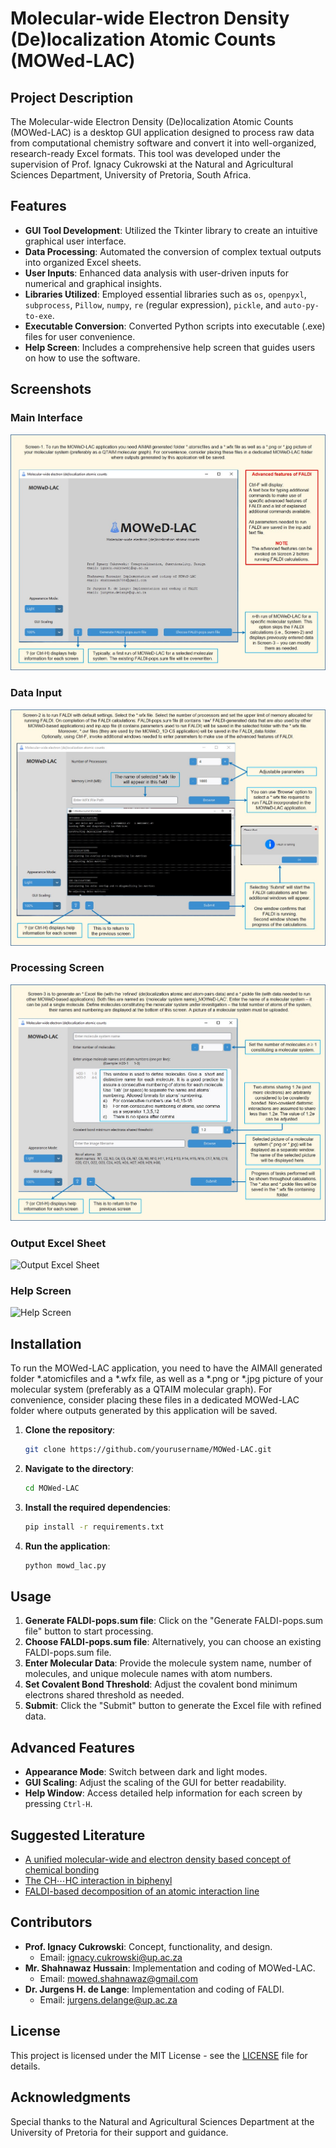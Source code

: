 # Molecular-wide Electron Density (De)localization Atomic Counts (MOWed-LAC)

## Project Description

The Molecular-wide Electron Density (De)localization Atomic Counts (MOWed-LAC) is a desktop GUI application designed to process raw data from computational chemistry software and convert it into well-organized, research-ready Excel formats. This tool was developed under the supervision of Prof. Ignacy Cukrowski at the Natural and Agricultural Sciences Department, University of Pretoria, South Africa.

## Features

- **GUI Tool Development**: Utilized the Tkinter library to create an intuitive graphical user interface.
- **Data Processing**: Automated the conversion of complex textual outputs into organized Excel sheets.
- **User Inputs**: Enhanced data analysis with user-driven inputs for numerical and graphical insights.
- **Libraries Utilized**: Employed essential libraries such as `os`, `openpyxl`, `subprocess`, `Pillow`, `numpy`, `re` (regular expression), `pickle`, and `auto-py-to-exe`.
- **Executable Conversion**: Converted Python scripts into executable (.exe) files for user convenience.
- **Help Screen**: Includes a comprehensive help screen that guides users on how to use the software.

## Screenshots

### Main Interface
![Main Interface](assets/Screen-1.jpg)

### Data Input
![Data Input](assets/Screen-2.jpg)

### Processing Screen
![Processing Screen](assets/Screen-3.jpg)

### Output Excel Sheet
![Output Excel Sheet](path_to_image5)

### Help Screen
![Help Screen](path_to_image6)

## Installation

To run the MOWed-LAC application, you need to have the AIMAll generated folder \*.atomicfiles and a \*.wfx file, as well as a \*.png or \*.jpg picture of your molecular system (preferably as a QTAIM molecular graph). For convenience, consider placing these files in a dedicated MOWed-LAC folder where outputs generated by this application will be saved.

1. **Clone the repository**:
    ```sh
    git clone https://github.com/yourusername/MOWed-LAC.git
    ```

2. **Navigate to the directory**:
    ```sh
    cd MOWed-LAC
    ```

3. **Install the required dependencies**:
    ```sh
    pip install -r requirements.txt
    ```

4. **Run the application**:
    ```sh
    python mowd_lac.py
    ```

## Usage

1. **Generate FALDI-pops.sum file**: Click on the "Generate FALDI-pops.sum file" button to start processing.
2. **Choose FALDI-pops.sum file**: Alternatively, you can choose an existing FALDI-pops.sum file.
3. **Enter Molecular Data**: Provide the molecule system name, number of molecules, and unique molecule names with atom numbers.
4. **Set Covalent Bond Threshold**: Adjust the covalent bond minimum electrons shared threshold as needed.
5. **Submit**: Click the "Submit" button to generate the Excel file with refined data.

## Advanced Features

- **Appearance Mode**: Switch between dark and light modes.
- **GUI Scaling**: Adjust the scaling of the GUI for better readability.
- **Help Window**: Access detailed help information for each screen by pressing `Ctrl-H`.

## Suggested Literature

- [A unified molecular-wide and electron density based concept of chemical bonding](https://doi.org/10.1002/wcms.1579)
- [The CH⋯HC interaction in biphenyl](https://doi.org/10.1002/jcc.26491)
- [FALDI-based decomposition of an atomic interaction line](https://doi.org/10.1002/jcc.25175)

## Contributors

- **Prof. Ignacy Cukrowski**: Concept, functionality, and design.
  - Email: ignacy.cukrowski@up.ac.za
- **Mr. Shahnawaz Hussain**: Implementation and coding of MOWed-LAC.
  - Email: mowed.shahnawaz@gmail.com
- **Dr. Jurgens H. de Lange**: Implementation and coding of FALDI.
  - Email: jurgens.delange@up.ac.za

## License

This project is licensed under the MIT License - see the [LICENSE](LICENSE) file for details.

## Acknowledgments

Special thanks to the Natural and Agricultural Sciences Department at the University of Pretoria for their support and guidance.
